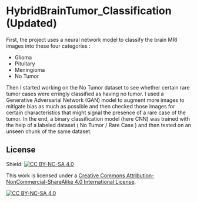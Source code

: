 # HybridBrainTumor_Classification (Updated)
First, the project uses a neural network model to classify the brain MRI images into these four categories :
- Glioma
- Pituitary
- Meningioma
- No Tumor

Then I started working on the No Tumor dataset to see whether certain rare tumor cases were erringly classified as having no tumor. I used a Generative Adversarial Network (GAN) model to augment more images to mitigate bias as much as possible and then checked those images for certain characteristics that might signal the presence of a rare case of the tumor. In the end, a binary classification model (here CNN) was trained with the help of a labeled dataset ( No Tumor / Rare Case ) and then tested on an unseen chunk of the same dataset. 

## License
Shield: [![CC BY-NC-SA 4.0][cc-by-nc-sa-shield]][cc-by-nc-sa]

This work is licensed under a
[Creative Commons Attribution-NonCommercial-ShareAlike 4.0 International License][cc-by-nc-sa].

[![CC BY-NC-SA 4.0][cc-by-nc-sa-image]][cc-by-nc-sa]

[cc-by-nc-sa]: http://creativecommons.org/licenses/by-nc-sa/4.0/
[cc-by-nc-sa-image]: https://licensebuttons.net/l/by-nc-sa/4.0/88x31.png
[cc-by-nc-sa-shield]: https://img.shields.io/badge/License-CC%20BY--NC--SA%204.0-lightgrey.svg
